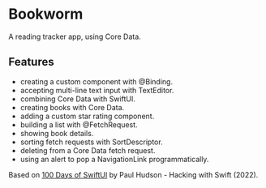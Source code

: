 # Bookworm

A reading tracker app, using Core Data.

<!-- <p align="center">
    <img src="screenshot.png" style="width:528px;max-width:100%;">
</p> -->

## Features

- creating a custom component with @Binding.
- accepting multi-line text input with TextEditor.
- combining Core Data with SwiftUI.
- creating books with Core Data.
- adding a custom star rating component.
- building a list with @FetchRequest.
- showing book details.
- sorting fetch requests with SortDescriptor.
- deleting from a Core Data fetch request.
- using an alert to pop a NavigationLink programmatically.

Based on [100 Days of SwiftUI](https://www.hackingwithswift.com/100/swiftui) by Paul Hudson - Hacking with Swift (2022).
